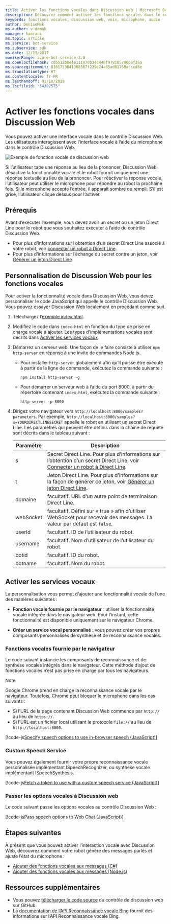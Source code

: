 ```yaml
---
title: Activer les fonctions vocales dans Discussion Web | Microsoft Docs
description: Découvrez comment activer les fonctions vocales dans le contrôle de discussion web pour un robot connecté au canal Discussion Web.
keywords: fonctions vocales, discussion web, voix, microphone, audio
author: DeniseMak
ms.author: v-demak
manager: kamrani
ms.topic: article
ms.service: bot-service
ms.subservice: sdk
ms.date: 12/13/2017
monikerRange: azure-bot-service-3.0
ms.openlocfilehash: cdb512b0efe111870b34c440f978105786b6f36a
ms.sourcegitcommit: 8161753641368567f239e24a35ad61768acccd8e
ms.translationtype: HT
ms.contentlocale: fr-FR
ms.lasthandoff: 01/10/2019
ms.locfileid: "54202575"
---
```

# <a name="enable-speech-in-web-chat"></a>Activer les fonctions vocales dans Discussion Web
Vous pouvez activer une interface vocale dans le contrôle Discussion Web. Les utilisateurs interagissent avec l’interface vocale à l’aide du microphone dans le contrôle Discussion Web.

![Exemple de fonction vocale de discussion web](~/media/bot-service-channel-webchat/webchat-sample-speech.png)

Si l’utilisateur tape une réponse au lieu de la prononcer, Discussion Web désactive la fonctionnalité vocale et le robot fournit uniquement une réponse textuelle au lieu de la prononcer. Pour réactiver la réponse vocale, l’utilisateur peut utiliser le microphone pour répondre au robot la prochaine fois. Si le microphone accepte l’entrée, il apparaît sombre ou rempli. S’il est grisé, l’utilisateur clique dessus pour l’activer.

## <a name="prerequisites"></a>Prérequis

  Avant d’exécuter l’exemple, vous devez avoir un secret ou un jeton Direct Line pour le robot que vous souhaitez exécuter à l’aide du contrôle Discussion Web. 
  * Pour plus d’informations sur l’obtention d’un secret Direct Line associé à votre robot, voir [connecter un robot à Direct Line](bot-service-channel-connect-directline.md).
  * Pour plus d’informations sur l’échange du secret contre un jeton, voir [Générer un jeton Direct Line](rest-api/bot-framework-rest-direct-line-3-0-authentication.md).

## <a name="customizing-web-chat-for-speech"></a>Personnalisation de Discussion Web pour les fonctions vocales
Pour activer la fonctionnalité vocale dans Discussion Web, vous devez personnaliser le code JavaScript qui appelle le contrôle Discussion Web. Vous pouvez essayer Discussion Web localement en procédant comme suit.

1. Téléchargez l’[exemple index.html](https://aka.ms/web-chat-speech-sample). <!-- this aka.ms link needs to be updated if the sample location changes -->
2. Modifiez le code dans `index.html` en fonction du type de prise en charge vocale à ajouter. Les types d’implémentations vocales sont décrits dans [Activer les services vocaux](#enable-speech-services). 
3. Démarrez un serveur web. Une façon de le faire consiste à utiliser `npm http-server` en réponse à une invite de commandes Node.js.

   * Pour installer `http-server` globalement afin qu’il puisse être exécuté à partir de la ligne de commande, exécutez la commande suivante :

     ```
     npm install http-server -g
     ```

   * Pour démarrer un serveur web à l’aide du port 8000, à partir du répertoire contenant `index.html`, exécutez la commande suivante :

     ```
     http-server -p 8000
     ```
4. Dirigez votre navigateur vers `http://localhost:8000/samples?parameters`. Par exemple, `http://localhost:8000/samples?s=YOURDIRECTLINESECRET` appelle le robot en utilisant un secret Direct Line. Les paramètres qui peuvent être définis dans la chaîne de requête sont décrits dans le tableau suivant :

   | Paramètre | Description |
   |-----------|-------------|
   | s | Secret Direct Line. Pour plus d’informations sur l’obtention d’un secret Direct Line, voir [Connecter un robot à Direct Line](bot-service-channel-connect-directline.md). |
   | t | Jeton Direct Line. Pour plus d’informations sur la façon de générer ce jeton, voir [Générer un jeton Direct Line](rest-api/bot-framework-rest-direct-line-3-0-authentication.md). |
   | domaine | facultatif. URL d’un autre point de terminaison Direct Line.  |
   | webSocket | facultatif. Défini sur « true » afin d’utiliser WebSocket pour recevoir des messages. La valeur par défaut est `false`. |
   | userId | facultatif. ID de l’utilisateur du robot.  |
   | username | facultatif. Nom d’utilisateur de l’utilisateur du robot.  |
   | botid | facultatif. ID du robot. |
   | botname | facultatif. Nom du robot. |


## <a name="enable-speech-services"></a>Activer les services vocaux
La personnalisation vous permet d’ajouter une fonctionnalité vocale de l’une des manières suivantes :

* **Fonction vocale fournie par le navigateur** : utiliser la fonctionnalité vocale intégrée dans le navigateur web. Pour l’instant, cette fonctionnalité est disponible uniquement sur le navigateur Chrome.
<!--* **Use Bing Speech service** - You can use the Bing Speech service to provide speech recognition and synthesis. This way of access speech functionality is supported by a variety of browsers. In this case, the processing is done on a server instead of on the browser.-->
* **Créer un service vocal personnalisé** : vous pouvez créer vos propres composants personnalisés de synthèse et de reconnaissance vocales.

### <a name="browser-provided-speech"></a>Fonctions vocales fournie par le navigateur

Le code suivant instancie les composants de reconnaissance et de synthèse vocales intégrés dans le navigateur. Cette méthode d’ajout de fonctions vocales n’est pas prise en charge par tous les navigateurs. 

> [!NOTE] 
> Google Chrome prend en charge la reconnaissance vocale par le navigateur. Toutefois, Chrome peut bloquer le microphone dans les cas suivants :
> * Si l’URL de la page contenant Discussion Web commence par `http://` au lieu de `https://`.
> * Si l’URL est un fichier local utilisant le protocole `file://` au lieu de `http://localhost:8000`.

[!code-js[Specify speech options to use in-browser speech (JavaScript)](./includes/code/bot-service-channel-connect-webchat-speech.js#BrowserSpeech)]

<!--### Bing Speech service

The following code instantiates speech recognizer and speech synthesis components that use the Bing Speech service. The recognition and generation of speech is performed on the server. This mechanism is supported in multiple browsers. 

> [!TIP]
> You can use speech recognition priming to improve your bot's speech recognition accuracy if you use the Bing Speech service. For more information, check out the [Speech Support in Bot Framework](https://blog.botframework.com/2017/06/26/Speech-To-Text) blog post.

[!code-js[Specify speech options to use the Bing Speech API (JavaScript)](./includes/code/bot-service-channel-connect-webchat-speech.js#BingSpeech)]

#### Use the Bing Speech service with a token

You also have the option to enable Cognitive Services speech recognition using a token. The token is generated in a secure back end using your API key.

The following example code shows how the token fetch is done from a secure back end to avoid exposing the API key.

[!code-js[Fetch a token to use with the Bing Speech API (JavaScript)](./includes/code/bot-service-channel-connect-webchat-speech.js#FetchToken)]
-->
### <a name="custom-speech-service"></a>Custom Speech Service

Vous pouvez également fournir votre propre reconnaissance vocale personnalisée implémentant ISpeechRecognizer, ou synthèse vocale implémentant ISpeechSynthesis. 

[!code-js[Fetch a token to use with a custom speech service (JavaScript)](./includes/code/bot-service-channel-connect-webchat-speech.js#CustomSpeechService)]

### <a name="pass-the-speech-options-to-web-chat"></a>Passer les options vocales à Discussion web

Le code suivant passe les options vocales au contrôle Discussion Web :

[!code-js[Pass speech options to Web Chat (JavaScript)](./includes/code/bot-service-channel-connect-webchat-speech.js#PassSpeechOptionsToWebChat)]

## <a name="next-steps"></a>Étapes suivantes
À présent que vous pouvez activer l’interaction vocale avec Discussion Web, découvrez comment votre robot génère des messages parlés et ajuste l’état du microphone :
* [Ajouter des fonctions vocales aux messages (C#)](dotnet/bot-builder-dotnet-text-to-speech.md)
* [Ajouter des fonctions vocales aux messages (Node.js)](nodejs/bot-builder-nodejs-text-to-speech.md)

## <a name="additional-resources"></a>Ressources supplémentaires

* Vous pouvez [télécharger le code source](https://github.com/Microsoft/BotFramework-WebChat) du contrôle de discussion web sur GitHub.
* La [documentation de l’API Reconnaissance vocale Bing](https://docs.microsoft.com/azure/cognitive-services/speech/home) fournit des informations sur l’API Reconnaissance vocale Bing.

